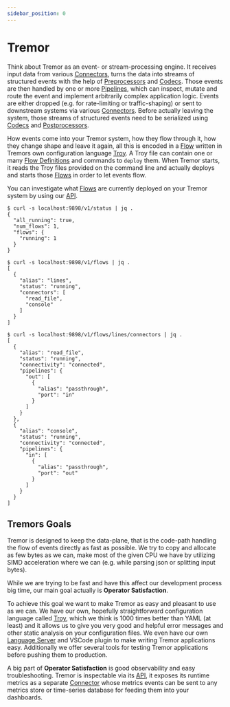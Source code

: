 ```yaml
---
sidebar_position: 0
---
```

# Tremor

Think about Tremor as an event- or stream-processing engine. It receives input data from various [Connectors](reference/connectors), turns the data into streams of structured events with the help of [Preprocessors](reference/preprocessors) and [Codecs](reference/codecs). Those events are then handled by one or more [Pipelines](language/pipelines), which can inspect, mutate and route the event and implement arbitrarily complex application logic. Events are either dropped (e.g. for rate-limiting or traffic-shaping) or sent to downstream systems via various [Connectors](reference/connectors). Before actually leaving the system, those streams of structured events need to be serialized using [Codecs](reference/codecs) and [Postprocessors](reference/postprocessors).

How events come into your Tremor system, how they flow through it, how they change shape and leave it again, all this is encoded in a [Flow](language/troy#flow) written in Tremors own configuration language [Troy](language/troy). A Troy file can contain one or many [Flow Definitions](language/troy#flow) and commands to `deploy` them. When Tremor starts, it reads the Troy files provided on the command line and actually deploys and starts those [Flows](language/troy#flow) in order to let events flow.

You can investigate what [Flows](language/troy#flow) are currently deployed on your Tremor system by using our [API](pathname:///api/v0.12/).

```console
$ curl -s localhost:9898/v1/status | jq .
{
  "all_running": true,
  "num_flows": 1,
  "flows": {
    "running": 1
  }
}
```

```console
$ curl -s localhost:9898/v1/flows | jq .
[
  {
    "alias": "lines",
    "status": "running",
    "connectors": [
      "read_file",
      "console"
    ]
  }
]
```

```console
$ curl -s localhost:9898/v1/flows/lines/connectors | jq .
[
  {
    "alias": "read_file",
    "status": "running",
    "connectivity": "connected",
    "pipelines": {
      "out": [
        {
          "alias": "passthrough",
          "port": "in"
        }
      ]
    }
  },
  {
    "alias": "console",
    "status": "running",
    "connectivity": "connected",
    "pipelines": {
      "in": [
        {
          "alias": "passthrough",
          "port": "out"
        }
      ]
    }
  }
]
```

## Tremors Goals

Tremor is designed to keep the data-plane, that is the code-path handling the flow of events directly as fast as possible. We try to copy and allocate as few bytes as we can, make most of the given CPU we have by utilizing SIMD acceleration where we can (e.g. while parsing json or splitting input bytes).

While we are trying to be fast and have this affect our development process big time, our main goal actually is **Operator Satisfaction**. 

To achieve this goal we want to make Tremor as easy and pleasant to use as we can. We have our own, hopefully straightforward configuration language called [Troy](language/troy), which we think is 1000 times better than YAML (at least) and it allows us to give you very good and helpful error messages and other static analysis on your configuration files. We even have our own [Language Server](https://github.com/tremor-rs/tremor-language-server) and VSCode plugin to make writing Tremor applications easy. Additionally we offer several tools for testing Tremor applications before pushing them to production.

A big part of **Operator Satisfaction** is good observability and easy troubleshooting. Tremor is inspectable via its [API](pathname:///api/v0.12/), it exposes its runtime metrics as a separate [Connector](reference/connectors) whose metrics events can be sent to any metrics store or time-series database for feeding them into your dashboards.

